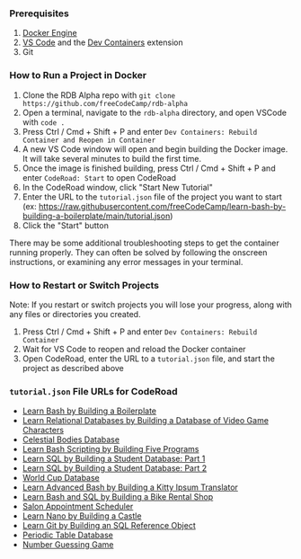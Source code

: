 ### Prerequisites

1. [Docker Engine](https://docs.docker.com/engine/)
1. [VS Code](https://code.visualstudio.com/download) and the [Dev Containers](https://marketplace.visualstudio.com/items?itemName=ms-vscode-remote.remote-containers) extension
1. Git

### How to Run a Project in Docker

1. Clone the RDB Alpha repo with `git clone https://github.com/freeCodeCamp/rdb-alpha`
1. Open a terminal, navigate to the `rdb-alpha` directory, and open VSCode with `code .`
1. Press Ctrl / Cmd + Shift + P and enter `Dev Containers: Rebuild Container and Reopen in Container`
1. A new VS Code window will open and begin building the Docker image. It will take several minutes to build the first time.
1. Once the image is finished building, press Ctrl / Cmd + Shift + P and enter `CodeRoad: Start` to open CodeRoad
1. In the CodeRoad window, click "Start New Tutorial"
1. Enter the URL to the `tutorial.json` file of the project you want to start (ex: https://raw.githubusercontent.com/freeCodeCamp/learn-bash-by-building-a-boilerplate/main/tutorial.json)
1. Click the "Start" button

There may be some additional troubleshooting steps to get the container running properly. They can often be solved by following the onscreen instructions, or examining any error messages in your terminal.

### How to Restart or Switch Projects

Note: If you restart or switch projects you will lose your progress, along with any files or directories you created.

1. Press Ctrl / Cmd + Shift + P and enter `Dev Containers: Rebuild Container`
1. Wait for VS Code to reopen and reload the Docker container
1. Open CodeRoad, enter the URL to a `tutorial.json` file, and start the project as described above

### `tutorial.json` File URLs for CodeRoad

- [Learn Bash by Building a Boilerplate](https://raw.githubusercontent.com/freeCodeCamp/learn-bash-by-building-a-boilerplate/main/tutorial.json)
- [Learn Relational Databases by Building a Database of Video Game Characters](https://raw.githubusercontent.com/freeCodeCamp/learn-relational-databases-by-building-a-database-of-video-game-characters/main/tutorial.json)
- [Celestial Bodies Database](https://raw.githubusercontent.com/freeCodeCamp/learn-celestial-bodies-database/main/tutorial.json)
- [Learn Bash Scripting by Building Five Programs](https://raw.githubusercontent.com/freeCodeCamp/learn-bash-scripting-by-building-five-programs/main/tutorial.json)
- [Learn SQL by Building a Student Database: Part 1](https://raw.githubusercontent.com/freeCodeCamp/learn-sql-by-building-a-student-database-part-1/main/tutorial.json)
- [Learn SQL by Building a Student Database: Part 2](https://raw.githubusercontent.com/freeCodeCamp/learn-sql-by-building-a-student-database-part-2/main/tutorial.json)
- [World Cup Database](https://raw.githubusercontent.com/freeCodeCamp/learn-world-cup-database/main/tutorial.json)
- [Learn Advanced Bash by Building a Kitty Ipsum Translator](https://raw.githubusercontent.com/freeCodeCamp/learn-advanced-bash-by-building-a-kitty-ipsum-translator/main/tutorial.json)
- [Learn Bash and SQL by Building a Bike Rental Shop](https://raw.githubusercontent.com/freeCodeCamp/learn-bash-and-sql-by-building-a-bike-rental-shop/main/tutorial.json)
- [Salon Appointment Scheduler](https://raw.githubusercontent.com/freeCodeCamp/learn-salon-appointment-scheduler/main/tutorial.json)
- [Learn Nano by Building a Castle](https://raw.githubusercontent.com/freeCodeCamp/learn-nano-by-building-a-castle/main/tutorial.json)
- [Learn Git by Building an SQL Reference Object](https://raw.githubusercontent.com/freeCodeCamp/learn-git-by-building-an-sql-reference-object/main/tutorial.json)
- [Periodic Table Database](https://raw.githubusercontent.com/freeCodeCamp/learn-periodic-table-database/main/tutorial.json)
- [Number Guessing Game](https://raw.githubusercontent.com/freeCodeCamp/learn-number-guessing-game/main/tutorial.json)

